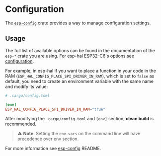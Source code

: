 # Configuration

The [`esp-config`][esp-config] crate provides a way to manage configuration settings.

## Usage

The full list of available options can be found in the documentation of the `esp-*` crate you are using. For esp-hal ESP32-C6's options see [configuration].

For example, in esp-hal if you want to place a function in your code in the RAM (`ESP_HAL_CONFIG_PLACE_SPI_DRIVER_IN_RAM`), which is set to `false` as default, you need to create an environment variable with the same name and modify its value:

```toml
# .cargo/config.toml

[env]
ESP_HAL_CONFIG_PLACE_SPI_DRIVER_IN_RAM="true"
```

After modifying the `.cargo/config.toml` and `[env]` section, **clean build** is recommended.

> ⚠️ **Note**: Setting the `env-vars` on the command line will have precedence over env section.

For more information see [esp-config] README.

[esp-config]: https://crates.io/crates/esp-config
[configuration]: https://docs.esp-rs.org/esp-hal/esp-hal/0.23.1/esp32c6/esp_hal/#additional-configuration